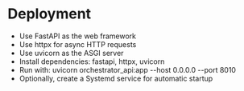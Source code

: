# Deployment

- Use FastAPI as the web framework
- Use httpx for async HTTP requests
- Use uvicorn as the ASGI server
- Install dependencies: fastapi, httpx, uvicorn
- Run with: uvicorn orchestrator_api:app --host 0.0.0.0 --port 8010
- Optionally, create a Systemd service for automatic startup 